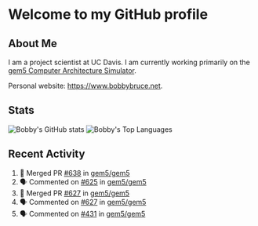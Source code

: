 # Welcome to my GitHub profile

## About Me

I am a project scientist at UC Davis. I am currently working primarily on the [gem5 Computer Architecture Simulator](https://github.com/gem5).

Personal website: <https://www.bobbybruce.net>.

## Stats

![Bobby's GitHub stats](https://github-readme-stats.vercel.app/api?username=bobbyrbruce&show_icons=true&theme=responsive&include_all_commits=true&count_private=true&show=reviews&disable_animations=true)
![Bobby's Top Languages ](https://github-readme-stats.vercel.app/api/top-langs/?username=bobbyrbruce&layout=compact&theme=responsive&count_private=true&langs_count=10&disable_animations=true)

## Recent Activity

<!--START_SECTION:activity-->
1. 🎉 Merged PR [#638](https://github.com/gem5/gem5/pull/638) in [gem5/gem5](https://github.com/gem5/gem5)
2. 🗣 Commented on [#625](https://github.com/gem5/gem5/pull/625#issuecomment-1836816733) in [gem5/gem5](https://github.com/gem5/gem5)
3. 🎉 Merged PR [#627](https://github.com/gem5/gem5/pull/627) in [gem5/gem5](https://github.com/gem5/gem5)
4. 🗣 Commented on [#627](https://github.com/gem5/gem5/pull/627#issuecomment-1834708290) in [gem5/gem5](https://github.com/gem5/gem5)
5. 🗣 Commented on [#431](https://github.com/gem5/gem5/pull/431#issuecomment-1833163452) in [gem5/gem5](https://github.com/gem5/gem5)
<!--END_SECTION:activity-->
